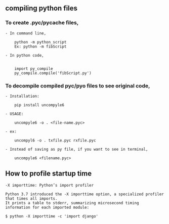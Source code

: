 ## compiling python files

### To create .pyc/**pycache** files,

    - In command line,

        python -m python_script
        Ex: python -m fibScript

    - In python code,


        import py_compile
        py_compile.compile('fibScript.py')

### To decompile compiled pyc/pyo files to see original code,

    - Installation:

        pip install uncompyle6

    - USAGE:

        uncompyle6 -o . <file-name.pyc>

    - ex:

        uncompyl6 -o . txfile.pyc rxfile.pyc

    - Instead of saving as py file, if you want to see in terminal,

        uncompyle6 <filename.pyc>

## How to profile startup time

    -X importtime: Python’s import profiler

    Python 3.7 introduced the -X importtime option, a specialized profiler that times all imports.
    It prints a table to stderr, summarizing microsecond timing information for each imported module:

    $ python -X importtime -c 'import django'

